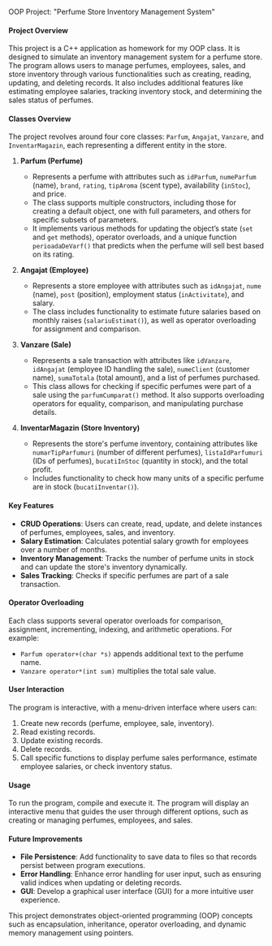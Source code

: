 OOP Project: "Perfume Store Inventory Management System"

#### Project Overview
This project is a C++ application as homework for my OOP class. It is designed to simulate an inventory management system for a perfume store. The program allows users to manage perfumes, employees, sales, and store inventory through various functionalities such as creating, reading, updating, and deleting records. It also includes additional features like estimating employee salaries, tracking inventory stock, and determining the sales status of perfumes.

#### Classes Overview
The project revolves around four core classes: `Parfum`, `Angajat`, `Vanzare`, and `InventarMagazin`, each representing a different entity in the store.

1. **Parfum (Perfume)**
   - Represents a perfume with attributes such as `idParfum`, `numeParfum` (name), `brand`, `rating`, `tipAroma` (scent type), availability (`inStoc`), and price.
   - The class supports multiple constructors, including those for creating a default object, one with full parameters, and others for specific subsets of parameters.
   - It implements various methods for updating the object’s state (`set` and `get` methods), operator overloads, and a unique function `perioadaDeVarf()` that predicts when the perfume will sell best based on its rating.

2. **Angajat (Employee)**
   - Represents a store employee with attributes such as `idAngajat`, `nume` (name), `post` (position), employment status (`inActivitate`), and salary.
   - The class includes functionality to estimate future salaries based on monthly raises (`salariuEstimat()`), as well as operator overloading for assignment and comparison.

3. **Vanzare (Sale)**
   - Represents a sale transaction with attributes like `idVanzare`, `idAngajat` (employee ID handling the sale), `numeClient` (customer name), `sumaTotala` (total amount), and a list of perfumes purchased.
   - This class allows for checking if specific perfumes were part of a sale using the `parfumCumparat()` method. It also supports overloading operators for equality, comparison, and manipulating purchase details.

4. **InventarMagazin (Store Inventory)**
   - Represents the store's perfume inventory, containing attributes like `numarTipParfumuri` (number of different perfumes), `listaIdParfumuri` (IDs of perfumes), `bucatiInStoc` (quantity in stock), and the total profit.
   - Includes functionality to check how many units of a specific perfume are in stock (`bucatiInventar()`).

#### Key Features
- **CRUD Operations**: Users can create, read, update, and delete instances of perfumes, employees, sales, and inventory.
- **Salary Estimation**: Calculates potential salary growth for employees over a number of months.
- **Inventory Management**: Tracks the number of perfume units in stock and can update the store's inventory dynamically.
- **Sales Tracking**: Checks if specific perfumes are part of a sale transaction.
  
#### Operator Overloading
Each class supports several operator overloads for comparison, assignment, incrementing, indexing, and arithmetic operations. For example:
- `Parfum operator+(char *s)` appends additional text to the perfume name.
- `Vanzare operator*(int sum)` multiplies the total sale value.

#### User Interaction
The program is interactive, with a menu-driven interface where users can:
1. Create new records (perfume, employee, sale, inventory).
2. Read existing records.
3. Update existing records.
4. Delete records.
5. Call specific functions to display perfume sales performance, estimate employee salaries, or check inventory status.

#### Usage
To run the program, compile and execute it. The program will display an interactive menu that guides the user through different options, such as creating or managing perfumes, employees, and sales.

#### Future Improvements
- **File Persistence**: Add functionality to save data to files so that records persist between program executions.
- **Error Handling**: Enhance error handling for user input, such as ensuring valid indices when updating or deleting records.
- **GUI**: Develop a graphical user interface (GUI) for a more intuitive user experience.

This project demonstrates object-oriented programming (OOP) concepts such as encapsulation, inheritance, operator overloading, and dynamic memory management using pointers.
